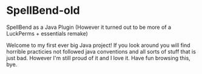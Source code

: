 # SpellBend-old
SpellBend as a Java Plugin
(However it turned out to be more of a LuckPerms + essentials remake)

Welcome to my first ever big Java project!
If you look around you will find horrible practicies not followed java conventions and all sorts of stuff that is just bad.
However I'm still proud of it and I love it.
Have fun browsing this, bye.

